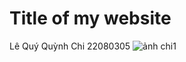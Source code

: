 # Title of my website

Lê Quý Quỳnh Chi 22080305
![ảnh chi1](https://github.com/user-attachments/assets/3fc535d2-08bf-4089-9852-4c073c67a51a)


